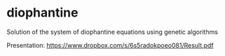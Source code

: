 diophantine
===========

Solution of the system of diophantine equations using genetic algorithms

Presentation: https://www.dropbox.com/s/6s5radokpoeo081/Result.pdf
